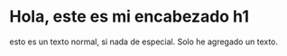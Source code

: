 # Hola, este es mi encabezado h1
esto es un texto normal, si nada de especial. Solo he agregado un texto.

